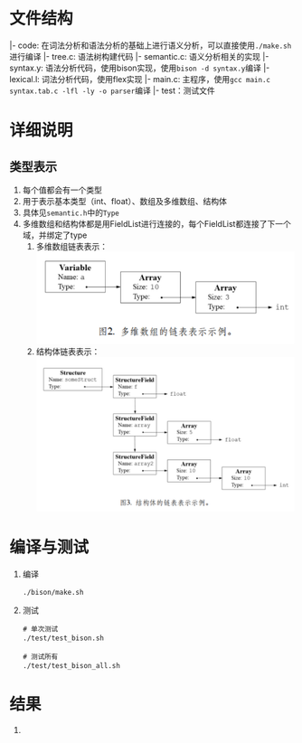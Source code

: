 # 文件结构
|- code: 在词法分析和语法分析的基础上进行语义分析，可以直接使用`./make.sh`进行编译
    |- tree.c: 语法树构建代码
    |- semantic.c: 语义分析相关的实现
    |- syntax.y: 语法分析代码，使用bison实现，使用`bison -d syntax.y`编译
    |- lexical.l: 词法分析代码，使用flex实现
    |- main.c: 主程序，使用`gcc main.c syntax.tab.c -lfl -ly -o parser`编译
|- test：测试文件

# 详细说明
## 类型表示
1. 每个值都会有一个类型 
2. 用于表示基本类型（int、float）、数组及多维数组、结构体
3. 具体见`semantic.h`中的`Type`
4. 多维数组和结构体都是用FieldList进行连接的，每个FieldList都连接了下一个域，并绑定了type
    1. 多维数组链表表示：![](./image/array.jpg)
    2. 结构体链表表示：![](./image/struct.jpg)

# 编译与测试
1. 编译
    ```
    ./bison/make.sh
    ```
2. 测试
    ```
    # 单次测试
    ./test/test_bison.sh

    # 测试所有
    ./test/test_bison_all.sh
    ```

# 结果
1. 